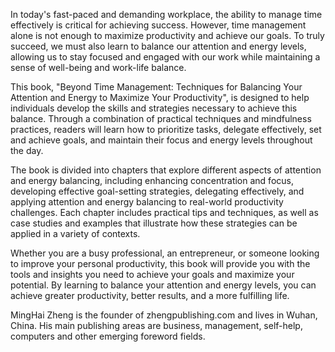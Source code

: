 
In today's fast-paced and demanding workplace, the ability to manage time effectively is critical for achieving success. However, time management alone is not enough to maximize productivity and achieve our goals. To truly succeed, we must also learn to balance our attention and energy levels, allowing us to stay focused and engaged with our work while maintaining a sense of well-being and work-life balance.

This book, "Beyond Time Management: Techniques for Balancing Your Attention and Energy to Maximize Your Productivity", is designed to help individuals develop the skills and strategies necessary to achieve this balance. Through a combination of practical techniques and mindfulness practices, readers will learn how to prioritize tasks, delegate effectively, set and achieve goals, and maintain their focus and energy levels throughout the day.

The book is divided into chapters that explore different aspects of attention and energy balancing, including enhancing concentration and focus, developing effective goal-setting strategies, delegating effectively, and applying attention and energy balancing to real-world productivity challenges. Each chapter includes practical tips and techniques, as well as case studies and examples that illustrate how these strategies can be applied in a variety of contexts.

Whether you are a busy professional, an entrepreneur, or someone looking to improve your personal productivity, this book will provide you with the tools and insights you need to achieve your goals and maximize your potential. By learning to balance your attention and energy levels, you can achieve greater productivity, better results, and a more fulfilling life.

MingHai Zheng is the founder of zhengpublishing.com and lives in Wuhan, China. His main publishing areas are business, management, self-help, computers and other emerging foreword fields.
